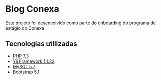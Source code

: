 # Blog Conexa

Este projeto foi desenvolvido como parte do onboarding do programa de estágio do Conexa

## Tecnologias utilizadas

- [PHP 7.3](https://www.php.net/releases/)
- [Yii Framework 1.1.22](https://www.yiiframework.com/doc/guide/1.1/en)
- [MySQL 5.7](https://dev.mysql.com/downloads/mysql/5.7.html)
- [Bootstrap 5.1](https://getbootstrap.com/docs/5.1/getting-started/introduction/)



